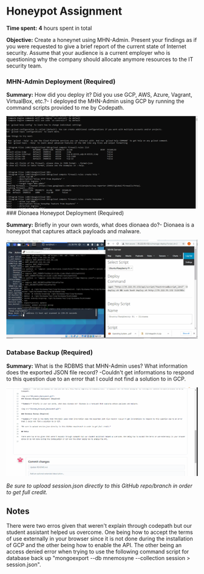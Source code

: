 # Honeypot Assignment

**Time spent:** **4** hours spent in total

**Objective:** Create a honeynet using MHN-Admin. Present your findings as if you were requested to give a brief report of the current state of Internet security. Assume that your audience is a current employer who is questioning why the company should allocate anymore resources to the IT security team.

### MHN-Admin Deployment (Required)

**Summary:** How did you deploy it? Did you use GCP, AWS, Azure, Vagrant, VirtualBox, etc.?- I deployed the MHN-Admin using GCP by running the command scripts provided to me by Codepath.

<img src="MHN_Admin_Deployment.gif">
### Dionaea Honeypot Deployment (Required)

**Summary:** Briefly in your own words, what does dionaea do?- Dionaea is a honeypot that captures attack payloads and malware.

<img src="Dionaea_Honeypot_Deployment.gif">

### Database Backup (Required) 

**Summary:** What is the RDBMS that MHN-Admin uses? What information does the exported JSON file record? -Couldn't get informations to respond to this question due to an error that I could not find a solution to in GCP.

<img src="Database_Backup.gif">

*Be sure to upload session.json directly to this GitHub repo/branch in order to get full credit.*

## Notes

There were two erros given that weren't explain through codepath but our student assistant helped us overcome. One being how to accept the terms of use externally in your browser since it is not done during the installation of GCP and the other being how to enable the API. The other being an access denied error when trying to use the following command script for database back up "mongoexport --db mnemosyne --collection session > session.json".
